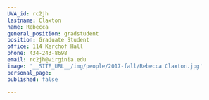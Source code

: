 ```yaml
---
UVA_id: rc2jh
lastname: Claxton
name: Rebecca
general_position: gradstudent
position: Graduate Student
office: 114 Kerchof Hall
phone: 434-243-8698
email: rc2jh@virginia.edu
image: '__SITE_URL__/img/people/2017-fall/Rebecca Claxton.jpg'
personal_page:
published: false

---
```

